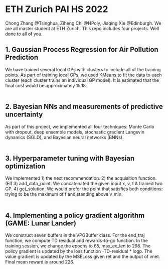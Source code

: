 # ETH Zurich PAI HS 2022
Chong Zhang @Tsinghua, Ziheng Chi @HPoly, Jiaqing Xie @Edinburgh. We are all master student at ETH Zurich. This repo includes four projects. Well done to all of you.

## 1. Gaussian Process Regression for Air Pollution Prediction
We have trained several local GPs with clusters to include all of the training points. As part of training local GPs, we used KMeans to fit the data to each cluster (each cluster trains an individual GP model). It is estimated that the final cost would be approximately 15.18.
<br/><br/>

## 2. Bayesian NNs and measurements of predictive uncertainty
As part of this project, we implemented all four techniques: Monte Carlo with dropout, deep ensemble models, stochastic gradient Langevin dynamics (SGLD), and Bayesian neural networks (BNNs). 
<br/><br/>

## 3. Hyperparameter tuning with Bayesian optimization
We implemented 1) the next recommendation.  2) the acquisition function. (EI) 3) add_data_point. We concatenated the given input x, v, f & trained two GP. 4) get_solution. We would prefer the point that satisfies both conditions: trying to be the maximum of f and standing above v_min.
<br/><br/>

## 4. Implementing a policy gradient algorithm (GAME: Lunar Lander)
We construct seven buffers in the VPGBuffer class. For the end_traj function, we compute TD residual and rewards-to-go function. In the training session, we change the epochs to 65, max_ex_len to 298. The policy gradient is updated by the loss function -TD-residual * logp. The value gradient is updated by the MSELoss given ret and the output of vnet. Final mean reward is around 226. 

